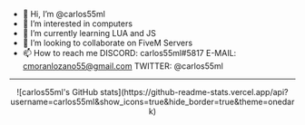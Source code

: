 - 👋 Hi, I’m @carlos55ml
- 👀 I’m interested in computers
- 🌱 I’m currently learning LUA and JS
- 💞️ I’m looking to collaborate on FiveM Servers
- 📫 How to reach me DISCORD: carlos55ml#5817 E-MAIL: cmoranlozano55@gmail.com TWITTER: @carlos55ml

---

<center> ![carlos55ml's GitHub stats](https://github-readme-stats.vercel.app/api?username=carlos55ml&show_icons=true&hide_border=true&theme=onedark) </center>

<!---
carlos55ml/carlos55ml is a ✨ special ✨ repository because its `README.md` (this file) appears on your GitHub profile.
You can click the Preview link to take a look at your changes.
--->
